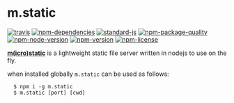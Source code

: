 # m.static
[![travis](https://img.shields.io/travis/ivoputzer/m.static.svg?style=flat-square)](https://travis-ci.org/ivoputzer/m.static) [![npm-dependencies](https://img.shields.io/badge/dependencies-none-blue.svg?style=flat-square&colorB=44CC11)](package.json) [![standard-js](https://img.shields.io/badge/coding%20style-standard-brightgreen.svg?style=flat-square)](http://standardjs.com/) [![npm-package-quality](http://npm.packagequality.com/shield/m.static.svg?style=flat-square&colorB=44CC11)](http://packagequality.com/#?package=m.static) [![npm-node-version](https://img.shields.io/badge/node-6%2B-blue.svg?style=flat-square)](https://nodejs.org/docs/v6.0.0/api) [![npm-version](https://img.shields.io/npm/v/m.static.svg?style=flat-square&colorB=007EC6)](https://www.npmjs.com/package/m.static) [![npm-license](https://img.shields.io/npm/l/m.static.svg?style=flat-square&colorB=007EC6)](https://spdx.org/licenses/MIT)

**[m(icro)](https://github.com/ivoputzer/m.cro#readme)[static](https://github.com/ivoputzer/m.static)** is a lightweight static file server written in nodejs to use on the fly.

when installed globally `m.static` can be used as follows:
```
  $ npm i -g m.static
  $ m.static [port] [cwd]
```
